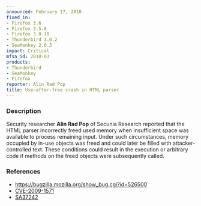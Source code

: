 ```yaml
---
announced: February 17, 2010
fixed_in:
- Firefox 3.6
- Firefox 3.5.8
- Firefox 3.0.18
- Thunderbird 3.0.2
- SeaMonkey 2.0.3
impact: Critical
mfsa_id: 2010-03
products:
- Thunderbird
- SeaMonkey
- Firefox
reporter: Alin Rad Pop
title: Use-after-free crash in HTML parser
---
```


<h3>Description</h3>

<p>Security researcher <strong>Alin Rad Pop</strong> of Secunia
Research reported that the HTML parser incorrectly freed used memory
when insufficient space was available to process remaining input.
Under such circumstances, memory occupied by in-use objects was freed
and could later be filled with attacker-controlled text.  These
conditions could result in the execution or arbitrary code if methods
on the freed objects were subsequently called.</p>

<h3>References</h3>

<ul>
  <li><a href="https://bugzilla.mozilla.org/show_bug.cgi?id=526500">https://bugzilla.mozilla.org/show_bug.cgi?id=526500</a></li>
  <li><a class="ex-ref" href="http://cve.mitre.org/cgi-bin/cvename.cgi?name=CVE-2009-1571">CVE-2009-1571</a></li>
  <li><a class="ex-ref" href="http://secunia.com/advisories/37242">SA37242</a></li>
</ul>




